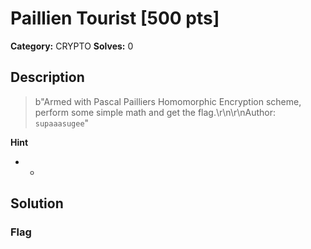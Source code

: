 # Paillien Tourist [500 pts]

**Category:** CRYPTO
**Solves:** 0

## Description
>b"Armed with Pascal Pailliers Homomorphic Encryption scheme, perform some simple math and get the flag.\r\n\r\nAuthor: ``supaaasugee``"

**Hint**
* -

## Solution

### Flag


